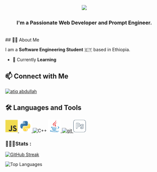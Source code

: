 <div style="display: flex; align-items: center; justify-content: center; margin: 20px; flex-direction: column;">
    <div style="text-align: center;">
     <h1 align="center">
            <img src="https://readme-typing-svg.herokuapp.com/?font=Righteous&size=40&center=true&vCenter=true&width=700&height=100&duration=4000&lines=Hi+There!+👋;+💥+I'm+Kenean+Dita!+💥;+✨+Software+Engineering+Student!+🎉;" />
        </h1>
   <h3 align="center">I'm a Passionate Web Developer and Prompt Engineer.</h3>
    </div>
</div>
## 👨‍💻 About Me

I am a **Software Engineering Student** 🇪🇹 based in Ethiopia.

- 🌴 Currently **Learning**

## 📫 Connect with Me

<a href="https://www.linkedin.com/in/kenean-dita-55a52725b/" target="_blank"><img align="center" src="https://raw.githubusercontent.com/rahuldkjain/github-profile-readme-generator/master/src/images/icons/Social/linked-in-alt.svg" alt="atiq abdullah" height="30" width="40" /></a>

## 🛠 Languages and Tools

<a href="https://developer.mozilla.org/en-US/docs/Web/JavaScript" target="_blank" rel="noreferrer"> <img src="https://raw.githubusercontent.com/devicons/devicon/master/icons/javascript/javascript-original.svg" alt="javascript" width="40" height="40"/> </a> <a href="https://www.python.org" target="_blank" rel="noreferrer"> <img src="https://raw.githubusercontent.com/devicons/devicon/master/icons/python/python-original.svg" alt="python" width="40" height="40"/> </a>![C++](https://img.shields.io/badge/C++-00599C?style=flat&logo=c%2B%2B&logoColor=white)
<a href="https://www.java.com" target="_blank" rel="noreferrer"> <img src="https://raw.githubusercontent.com/devicons/devicon/master/icons/java/java-original.svg" alt="java" width="40" height="40"/> </a><a href="https://git-scm.com/" target="_blank" rel="noreferrer"> <img src="https://www.vectorlogo.zone/logos/git-scm/git-scm-icon.svg" alt="git" width="40" height="40"/> </a>
<a href="https://www.photoshop.com/en" target="_blank" rel="noreferrer"> <img src="https://raw.githubusercontent.com/devicons/devicon/master/icons/photoshop/photoshop-line.svg" alt="photoshop" width="40" height="40"/> </a>
### 👨🏼‍💻Stats :

[![GitHub Streak](http://github-readme-streak-stats.herokuapp.com?user=KeneanDita&theme=dark&background=000000)](https://git.io/streak-stats)

![Top Languages](https://github-readme-stats.vercel.app/api/top-langs/?username=KeneanDita&layout=compact&theme=vision-friendly-dark)

 
